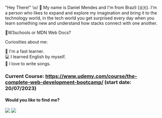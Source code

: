  "Hey There!" \o/ 👋
My name is Daniel Mendes and I'm from Brazil (🇧🇷). I'm a person who likes to expand and explore my imagination and bring it to the technology world, in the tech world you get surprised every day when you learn something new and understand how stacks connect with one another.

:open_file_folder:W3schools or MDN Web Docs?

Curiosities about me:

:rocket: I'm a fast learner.  
:computer: I learned English by myself.    
:pencil: I love to write songs.   
 
   ### Current Course: https://www.udemy.com/course/the-complete-web-development-bootcamp/ (start date: 20/07/2023)

 #### Would you like to find me?

 <div>
  <a href="https://www.linkedin.com/in/daniel-albuquerque-0a693215a/" rel="nofollow"><img src="https://img.shields.io/badge/-LinkedIn-%230077B5?style=for-the-badge&amp;logo=linkedin&amp;logoColor=white" style="max-width: 100%;"></a>
 <a href="https://api.whatsapp.com/send?phone=5511964548597" rel="nofollow"><img src= "https://img.shields.io/badge/WhatsApp-25D366?style=for-the-badge&logo=whatsapp&logoColor=white"></a>
 </div>
